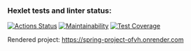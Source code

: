 ### Hexlet tests and linter status:
[![Actions Status](https://github.com/geoworo/java-project-99/actions/workflows/hexlet-check.yml/badge.svg)](https://github.com/geoworo/java-project-99/actions)
[![Maintainability](https://api.codeclimate.com/v1/badges/b738e52cc2d08c60bc15/maintainability)](https://codeclimate.com/github/geoworo/java-project-99/maintainability)
[![Test Coverage](https://api.codeclimate.com/v1/badges/b738e52cc2d08c60bc15/test_coverage)](https://codeclimate.com/github/geoworo/java-project-99/test_coverage)

Rendered project: https://spring-project-ofvh.onrender.com